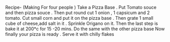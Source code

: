 Recipe-   (Making For four people )
Take a Pizza Base .
Put Tomato souce and then pizza souce .
Then put round cut 1 onion , 1 capsicum and 2 tomato. 
Cut small corn and put it on the pizza base .
Then grate 1  small cube of cheese,add salt in it . 
Sprinkle Origano on it. Then the last step is bake it at 200*c for 15 -20 mins. 
Do the same with the other pizza base
Now finally your pizza is ready . 
Serve it with chilly flakes
